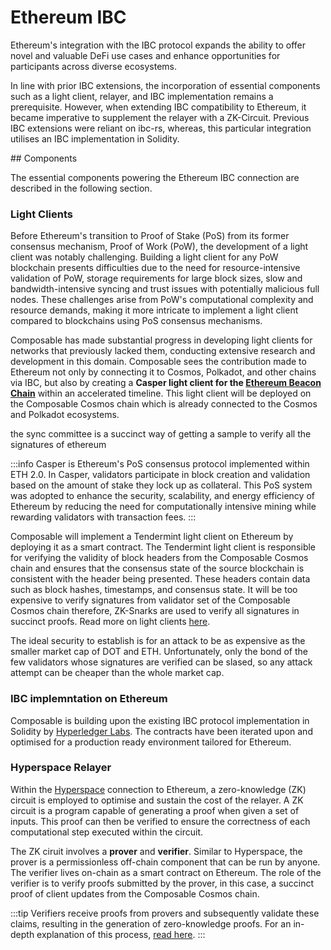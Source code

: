 # Ethereum IBC

Ethereum's integration with the IBC protocol expands the ability to offer novel and valuable DeFi use cases and enhance opportunities for participants across diverse ecosystems.

In line with prior IBC extensions, the incorporation of essential components such as a light client, relayer, and IBC implementation remains a prerequisite. However, when extending IBC compatibility to Ethereum, it became imperative to supplement the relayer with a ZK-Circuit. Previous IBC extensions were reliant on ibc-rs, whereas, this particular integration utilises an IBC implementation in Solidity.

## Components

The essential components powering the Ethereum IBC connection are described in the following section.

### Light Clients
Before Ethereum's transition to Proof of Stake (PoS) from its former consensus mechanism, Proof of Work (PoW), the development of a light client was notably challenging. Building a light client for any PoW blockchain presents difficulties due to the need for resource-intensive validation of PoW, storage requirements for large block sizes, slow and bandwidth-intensive syncing and trust issues with potentially malicious full nodes. These challenges arise from PoW's computational complexity and resource demands, making it more intricate to implement a light client compared to blockchains using PoS consensus mechanisms.

Composable has made substantial progress in developing light clients for networks that previously lacked them, conducting extensive research and development in this domain. Composable sees the contribution made to Ethereum not only by connecting it to Cosmos, Polkadot, and other chains via IBC, but also by creating a **Casper light client for the [Ethereum Beacon Chain](https://ethereum.org/en/roadmap/beacon-chain/#what-is-the-beacon-chain)** within an accelerated timeline. This light client will be deployed on the Composable Cosmos chain which is already connected to the Cosmos and Polkadot ecosystems.

the sync committee is a succinct way of getting a sample to verify all the signatures of ethereum 

:::info
Casper is Ethereum's PoS consensus protocol implemented within ETH 2.0. In Casper, validators participate in block creation and validation based on the amount of stake they lock up as collateral. This PoS system was adopted to enhance the security, scalability, and energy efficiency of Ethereum by reducing the need for computationally intensive mining while rewarding validators with transaction fees.
:::

Composable will implement a Tendermint light client on Ethereum by deploying it as a smart contract. The Tendermint light client is responsible for verifying the validity of block headers from the Composable Cosmos chain and ensures that the consensus state of the source blockchain is consistent with the header being presented. These headers contain data such as block hashes, timestamps, and consensus state. It will be too expensive to verify signatures from  validator set of the Composable Cosmos chain therefore, ZK-Snarks are used to verify all signatures in succinct proofs. Read more on light clients [here](light-clients.md).

The ideal security to establish is for an attack to be as expensive as the smaller market cap of DOT and ETH. Unfortunately, only the bond of the few validators whose signatures are verified can be slased, so any attack attempt can be cheaper than the whole market cap. 

### IBC implemntation on Ethereum
Composable is building upon the existing IBC protocol implementation in Solidity by [Hyperledger Labs](https://github.com/hyperledger-labs/yui-ibc-solidity). The contracts have been iterated upon and optimised for a production ready environment tailored for Ethereum. 

### Hyperspace Relayer
Within the [Hyperspace](hyperspace-relayer.md) connection to Ethereum, a zero-knowledge (ZK) circuit is employed to optimise and sustain the cost of the relayer. A ZK circuit is a program capable of generating a proof when given a set of inputs. This proof can then be verified to ensure the correctness of each computational step executed within the circuit. 

The ZK ciruit involves a **prover** and **verifier**. Similar to Hyperspace, the prover is a permissionless off-chain component that can be run by anyone. The verifier lives on-chain as a smart contract on Ethereum. The role of the verifier is to verify proofs submitted by the prover, in this case, a succinct proof of client updates from the Composable Cosmos chain.

:::tip
Verifiers receive proofs from provers and subsequently validate these claims, resulting in the generation of zero-knowledge proofs. For an in-depth explanation of this process, [read here](https://ethereum.org/en/developers/docs/zksnarks).
:::
